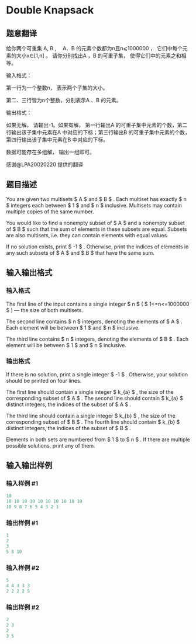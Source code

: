# Double Knapsack

## 题意翻译

给你两个可重集 A, B ,　 A、B 的元素个数都为n且n⩽1000000 ， 它们中每个元素的大小x∈[1,n] 。 请你分别找出A ，B 的可重子集， 使得它们中的元素之和相等。

输入格式：

第一行为一个整数n， 表示两个子集的大小。

第二、三行皆为n个整数，分别表示A 、B 的元素。

输出格式：

如果无解， 请输出-1。如果有解， 第一行输出A 的可重子集中元素的个数，第二行输出该子集中元素在A 中对应的下标；第三行输出B 的可重子集中元素的个数， 第四行输出该子集中元素在B 中对应的下标。

数据可能存在多组解， 输出一组即可。

感谢@LPA20020220 提供的翻译

## 题目描述

You are given two multisets $ A $ and $ B $ . Each multiset has exactly $ n $ integers each between $ 1 $ and $ n $ inclusive. Multisets may contain multiple copies of the same number.

You would like to find a nonempty subset of $ A $ and a nonempty subset of $ B $ such that the sum of elements in these subsets are equal. Subsets are also multisets, i.e. they can contain elements with equal values.

If no solution exists, print $ -1 $ . Otherwise, print the indices of elements in any such subsets of $ A $ and $ B $ that have the same sum.

## 输入输出格式

### 输入格式

The first line of the input contains a single integer $ n $ ( $ 1<=n<=1000000 $ ) — the size of both multisets.

The second line contains $ n $ integers, denoting the elements of $ A $ . Each element will be between $ 1 $ and $ n $ inclusive.

The third line contains $ n $ integers, denoting the elements of $ B $ . Each element will be between $ 1 $ and $ n $ inclusive.

### 输出格式

If there is no solution, print a single integer $ -1 $ . Otherwise, your solution should be printed on four lines.

The first line should contain a single integer $ k_{a} $ , the size of the corresponding subset of $ A $ . The second line should contain $ k_{a} $ distinct integers, the indices of the subset of $ A $ .

The third line should contain a single integer $ k_{b} $ , the size of the corresponding subset of $ B $ . The fourth line should contain $ k_{b} $ distinct integers, the indices of the subset of $ B $ .

Elements in both sets are numbered from $ 1 $ to $ n $ . If there are multiple possible solutions, print any of them.

## 输入输出样例

### 输入样例 #1

```cpp
10
10 10 10 10 10 10 10 10 10 10
10 9 8 7 6 5 4 3 2 1

```
### 输出样例 #1

```cpp
1
2
3
5 8 10

```
### 输入样例 #2

```cpp
5
4 4 3 3 3
2 2 2 2 5

```
### 输出样例 #2

```cpp
2
2 3
2
3 5

```
